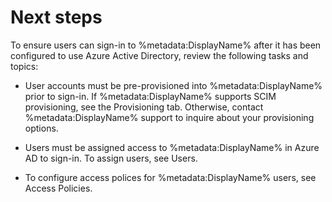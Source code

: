 # Next steps

To ensure users can sign-in to %metadata:DisplayName% after it has been configured to use Azure Active Directory, review the following tasks and topics:

- User accounts must be pre-provisioned into %metadata:DisplayName% prior to sign-in. If %metadata:DisplayName% supports SCIM provisioning, see the Provisioning tab. Otherwise, contact %metadata:DisplayName% support to inquire about your provisioning options.
    
- Users must be assigned access to %metadata:DisplayName% in Azure AD to sign-in. To assign users, see Users.
    
- To configure access polices for %metadata:DisplayName% users, see Access Policies.
